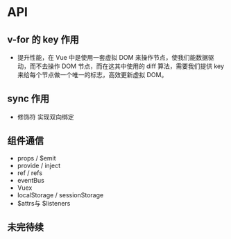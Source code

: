 # API

## v-for 的 key 作用

* 提升性能，在 Vue 中是使用一套虚拟 DOM 来操作节点，使我们能数据驱动，而不去操作 DOM 节点，而在这其中使用的 diff 算法，需要我们提供 key 来给每个节点做一个唯一的标志，高效更新虚拟 DOM。

## sync 作用 

* 修饰符 实现双向绑定

## 组件通信
* props / $emit
* provide / inject
* ref / refs
* eventBus
* Vuex
* localStorage / sessionStorage
* $attrs与 $listeners
## 未完待续
